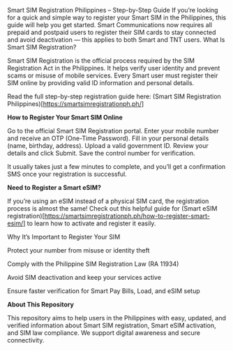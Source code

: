 Smart SIM Registration Philippines – Step-by-Step Guide
If you’re looking for a quick and simple way to register your Smart SIM in the Philippines, this guide will help you get started.
Smart Communications now requires all prepaid and postpaid users to register their SIM cards to stay connected and avoid deactivation — this applies to both Smart and TNT users.
What Is Smart SIM Registration?

Smart SIM Registration is the official process required by the SIM Registration Act in the Philippines. It helps verify user identity and prevent scams or misuse of mobile services.
Every Smart user must register their SIM online by providing valid ID information and personal details.

Read the full step-by-step registration guide here:
(Smart SIM Registration Philippines)[https://smartsimregistrationph.ph/]

**How to Register Your Smart SIM Online**

Go to the official Smart SIM Registration portal.
Enter your mobile number and receive an OTP (One-Time Password).
Fill in your personal details (name, birthday, address).
Upload a valid government ID.
Review your details and click Submit.
Save the control number for verification.

It usually takes just a few minutes to complete, and you’ll get a confirmation SMS once your registration is successful.

**Need to Register a Smart eSIM?**

If you’re using an eSIM instead of a physical SIM card, the registration process is almost the same!
Check out this helpful guide for (Smart eSIM registration)[https://smartsimregistrationph.ph/how-to-register-smart-esim/] to learn how to activate and register it easily.

Why It’s Important to Register Your SIM

Protect your number from misuse or identity theft

Comply with the Philippine SIM Registration Law (RA 11934)

Avoid SIM deactivation and keep your services active

Ensure faster verification for Smart Pay Bills, Load, and eSIM setup


**About This Repository**

This repository aims to help users in the Philippines with easy, updated, and verified information about Smart SIM registration, Smart eSIM activation, and SIM law compliance.
We support digital awareness and secure connectivity.

